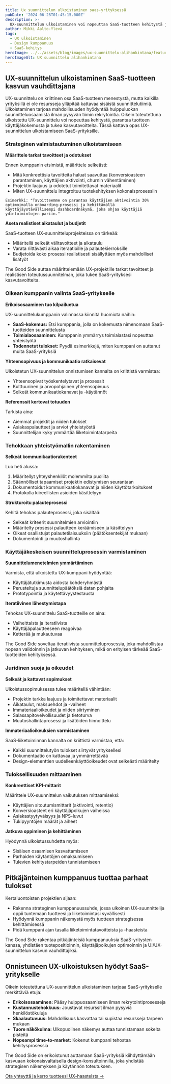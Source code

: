 ```yaml
---
title: Ux suunnittelun ulkoistaminen saas-yrityksessä
pubDate: '2024-06-28T01:45:15.000Z'
description: >-
  UX-suunnittelun ulkoistaminen voi nopeuttaa SaaS-tuotteen kehitystä ja tuoda erikoisosaamista yritykseesi. Opas auttaa tekemään oikeita päätöksiä suunnittelukumppanin valinnassa ja yhteistyön rakentamisessa.
author: Mikki Aalto-Ylevä
tags:
  - UX ulkoistaminen
  - Design kumppanuus
  - SaaS-kehitys
heroImage: ../../assets/blog/images/ux-suunnittelu-alihankintana/featured.webp
heroImageAlt: UX suunnittelu alihankintana
---
```


## UX-suunnittelun ulkoistaminen SaaS-tuotteen kasvun vauhdittajana

UX-suunnittelu on kriittinen osa SaaS-tuotteen menestystä, mutta kaikilla yrityksillä ei ole resursseja ylläpitää kattavaa sisäistä suunnittelutiimiä. Ulkoistaminen tarjoaa mahdollisuuden hyödyntää huippuluokan suunnitteluosaamista ilman pysyvän tiimin rekrytointia. Oikein toteutettuna ulkoistettu UX-suunnittelu voi nopeuttaa kehitystä, parantaa tuotteen käyttäjäkokemusta ja tukea kasvutavoitteita. Tässä kattava opas UX-suunnittelun ulkoistamiseen SaaS-yrityksille.

### Strateginen valmistautuminen ulkoistamiseen

**Määrittele tarkat tavoitteet ja odotukset**

Ennen kumppanin etsimistä, määrittele selkeästi:

- Mitä konkreettisia tavoitteita haluat saavuttaa (konversioasteen parantaminen, käyttäjien aktivointi, churnin vähentäminen)
- Projektin laajuus ja odotetut toimitettavat materiaalit
- Miten UX-suunnittelu integroituu tuotekehityksen kokonaisprosessiin

```
Esimerkki: "Tavoitteemme on parantaa käyttäjien aktivointia 30% optimoimalla onboarding-prosessi ja kehittämällä käyttäjäystävällisempi dashboardnäkymä, joka ohjaa käyttäjiä ydintoimintojen pariin."
```

**Aseta realistiset aikataulut ja budjetit**

SaaS-tuotteen UX-suunnitteluprojekteissa on tärkeää:

- Määritellä selkeät välitavoitteet ja aikataulu
- Varata riittävästi aikaa iteraatioille ja palautekierroksille
- Budjetoida koko prosessi realistisesti sisällyttäen myös mahdolliset lisätyöt

The Good Side auttaa määrittelemään UX-projektille tarkat tavoitteet ja realistisen toteutussuunnitelman, joka tukee SaaS-yrityksesi kasvutavoitteita.

### Oikean kumppanin valinta SaaS-yritykselle

**Erikoisosaaminen tuo kilpailuetua**

UX-suunnittelukumppanin valinnassa kiinnitä huomiota näihin:

- **SaaS-kokemus:** Etsi kumppania, jolla on kokemusta nimenomaan SaaS-tuotteiden suunnittelusta
- **Toimialaosaaminen:** Kumppanin ymmärrys toimialastasi nopeuttaa yhteistyötä
- **Todennetut tulokset:** Pyydä esimerkkejä, miten kumppani on auttanut muita SaaS-yrityksiä

**Yhteensopivuus ja kommunikaatio ratkaisevat**

Ulkoistetun UX-suunnittelun onnistumisen kannalta on kriittistä varmistaa:

- Yhteensopivat työskentelytavat ja prosessit
- Kulttuurinen ja arvopohjainen yhteensopivuus
- Selkeät kommunikaatiokanavat ja -käytännöt

**Referenssit kertovat totuuden**

Tarkista aina:

- Aiemmat projektit ja niiden tulokset
- Asiakaspalautteet ja arviot yhteistyöstä
- Suunnittelijan kyky ymmärtää liiketoimintatarpeita

### Tehokkaan yhteistyömallin rakentaminen

**Selkeät kommunikaatiorakenteet**

Luo heti alussa:

1. Määritellyt yhteyshenkilöt molemmilta puolilta
2. Säännölliset tapaamiset projektin edistymisen seurantaan
3. Dokumentoidut kommunikaatiokanavat ja niiden käyttötarkoitukset
4. Protokolla kiireellisten asioiden käsittelyyn

**Strukturoitu palauteprosessi**

Kehitä tehokas palauteprosessi, joka sisältää:

- Selkeät kriteerit suunnitelmien arviointiin
- Määritelty prosessi palautteen keräämiseen ja käsittelyyn
- Oikeat osallistujat palautetilaisuuksiin (päätöksentekijät mukaan)
- Dokumentointi ja muutoshallinta

### Käyttäjäkeskeisen suunnitteluprosessin varmistaminen

**Suunnittelumenetelmien ymmärtäminen**

Varmista, että ulkoistettu UX-kumppani hyödyntää:

- Käyttäjätutkimusta aidosta kohderyhmästä
- Perusteltuja suunnittelupäätöksiä datan pohjalta
- Prototypointia ja käytettävyystestausta

**Iteratiivinen lähestymistapa**

Tehokas UX-suunnittelu SaaS-tuotteille on aina:

- Vaiheittaista ja iteratiivista
- Käyttäjäpalautteeseen reagoivaa
- Ketterää ja mukautuvaa

The Good Side soveltaa iteratiivista suunnitteluprosessia, joka mahdollistaa nopean validoinnin ja jatkuvan kehityksen, mikä on erityisen tärkeää SaaS-tuotteiden kehityksessä.

### Juridinen suoja ja oikeudet

**Selkeät ja kattavat sopimukset**

Ulkoistussopimuksessa tulee määritellä vähintään:

- Projektin tarkka laajuus ja toimitettavat materiaalit
- Aikataulut, maksuehdot ja -vaiheet
- Immateriaalioikeudet ja niiden siirtyminen
- Salassapitovelvollisuudet ja tietoturva
- Muutoshallintaprosessi ja lisätöiden hinnoittelu

**Immateriaalioikeuksien varmistaminen**

SaaS-liiketoiminnan kannalta on kriittistä varmistaa, että:

- Kaikki suunnittelutyön tulokset siirtyvät yrityksellesi
- Dokumentaatio on kattavaa ja ymmärrettävää
- Design-elementtien uudelleenkäyttöoikeudet ovat selkeästi määritelty

### Tuloksellisuuden mittaaminen

**Konkreettiset KPI-mittarit**

Määrittele UX-suunnittelun vaikutuksen mittaamiseksi:

- Käyttäjien sitoutumismittarit (aktivointi, retentio)
- Konversioasteet eri käyttäjäpolkujen vaiheissa
- Asiakastyytyväisyys ja NPS-luvut
- Tukipyyntöjen määrät ja aiheet

**Jatkuva oppiminen ja kehittäminen**

Hyödynnä ulkoistussuhdetta myös:

- Sisäisen osaamisen kasvattamiseen
- Parhaiden käytäntöjen omaksumiseen
- Tulevien kehitystarpeiden tunnistamiseen

## Pitkäjänteinen kumppanuus tuottaa parhaat tulokset

Kertaluontoisten projektien sijaan:

- Rakenna strateginen kumppanuussuhde, jossa ulkoinen UX-suunnittelija oppii tuntemaan tuotteesi ja liiketoimintasi syvällisesti
- Hyödynnä kumppanin näkemystä myös tuotteen strategisessa kehittämisessä
- Pidä kumppani ajan tasalla liiketoimintatavoitteista ja -haasteista

The Good Side rakentaa pitkäjänteisiä kumppanuuksia SaaS-yritysten kanssa, yhdistäen tuotepositioinnin, käyttäjäpolkujen optimoinnin ja UI/UX-suunnittelun kasvun vauhdittajiksi.

## Onnistuneen UX-ulkoistuksen hyödyt SaaS-yritykselle

Oikein toteutettuna UX-suunnittelun ulkoistaminen tarjoaa SaaS-yritykselle merkittäviä etuja:

- **Erikoisosaaminen:** Pääsy huippuosaamiseen ilman rekrytointiprosesseja
- **Kustannustehokkuus:** Joustavat resurssit ilman pysyviä henkilöstökuluja
- **Skaalautuvuus:** Mahdollisuus kasvattaa tai supistaa resursseja tarpeen mukaan
- **Tuore näkökulma:** Ulkopuolinen näkemys auttaa tunnistamaan sokeita pisteitä
- **Nopeampi time-to-market:** Kokenut kumppani tehostaa kehitysprosessia

The Good Side on erikoistunut auttamaan SaaS-yrityksiä kiihdyttämään kasvuaan kokonaisvaltaisella design-konsultoinnilla, joka yhdistää strategisen näkemyksen ja käytännön toteutuksen.

[Ota yhteyttä ja kerro tuotteesi UX-haasteista →](/contact)